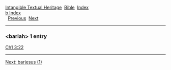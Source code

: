 [Intangible Textual Heritage](../../index)  [Bible](../index) 
[Index](index)   
[b Index](_b_)  
  [Previous](c01077)  [Next](c01079) 

------------------------------------------------------------------------

### &lt;bariah&gt; 1 entry

[Ch1 3:22](../kjv/ch1003.htm#022)  

------------------------------------------------------------------------

[Next: barjesus (1)](c01079)
